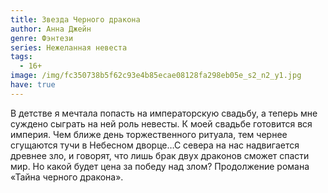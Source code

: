 ```yaml
---
title: Звезда Черного дракона
author: Анна Джейн
genre: Фэнтези
series: Нежеланная невеста
tags:
  - 16+
image: /img/fc350738b5f62c93e4b85ecae08128fa298eb05e_s2_n2_y1.jpg
have: true
---
```

В детстве я мечтала попасть на императорскую свадьбу, а теперь мне суждено сыграть на ней роль невесты. К моей свадьбе готовится вся империя. Чем ближе день торжественного ритуала, тем чернее сгущаются тучи в Небесном дворце…С севера на нас надвигается древнее зло, и говорят, что лишь брак двух драконов сможет спасти мир. Но какой будет цена за победу над злом? Продолжение романа «Тайна черного дракона».